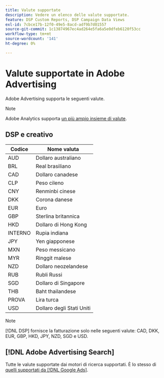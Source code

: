 ```yaml
---
title: Valute supportate
description: Vedere un elenco delle valute supportate.
feature: DSP Custom Reports, DSP Campaign Data Views
exl-id: 7cbce17b-12f0-49e5-8acd-adf9b7d01557
source-git-commit: 1c13874967ec4ad264e5fa6a5e0dfeb6120f53cc
workflow-type: tm+mt
source-wordcount: '141'
ht-degree: 0%

---
```


# Valute supportate in Adobe Advertising

Adobe Advertising supporta le seguenti valute.

>[!NOTE]
>
>Adobe Analytics supporta [un più ampio insieme di valute](https://experienceleague.adobe.com/docs/analytics/admin/admin-tools/currency.html).

## DSP e creativo

| Codice | Nome valuta |
| ------ | -------------- |
| AUD | Dollaro australiano |
| BRL | Real brasiliano |
| CAD | Dollaro canadese |
| CLP | Peso cileno |
| CNY | Renminbi cinese |
| DKK | Corona danese |
| EUR | Euro |
| GBP | Sterlina britannica |
| HKD | Dollaro di Hong Kong |
| INTERNO | Rupia indiana |
| JPY | Yen giapponese |
| MXN | Peso messicano |
| MYR | Ringgit malese |
| NZD | Dollaro neozelandese |
| RUB | Rubli Russi |
| SGD | Dollaro di Singapore |
| THB | Baht thailandese |
| PROVA | Lira turca |
| USD | Dollaro degli Stati Uniti |

>[!NOTE]
>
> [!DNL DSP] fornisce la fatturazione solo nelle seguenti valute: CAD, DKK, EUR, GBP, HKD, JPY, NZD, SGD e USD.

## [!DNL Adobe Advertising Search]

Tutte le valute supportate dai motori di ricerca supportati. È lo stesso di [quelli supportati da [!DNL Google Ads]](https://developers.google.com/adwords/api/docs/appendix/codes-formats#currency-codes).
